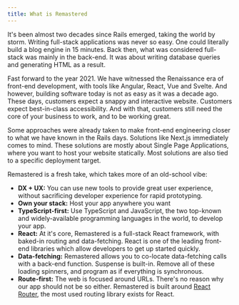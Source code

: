 ```yaml
---
title: What is Remastered
---
```


It's been almost two decades since Rails emerged, taking the world by storm. Writing full-stack applications was never so easy. One could literally build a blog engine in 15 minutes. Back then, what was considered full-stack was mainly in the back-end. It was about writing database queries and generating HTML as a result.

Fast forward to the year 2021. We have witnessed the Renaissance era of front-end development, with tools like Angular, React, Vue and Svelte. And however, building software today is not as easy as it was a decade ago. These days, customers expect a snappy and interactive website. Customers expect best-in-class accessibility. And with that, customers still need the core of your business to work, and to be working great.

Some approaches were already taken to make front-end engineering closer to what we have known in the Rails days. Solutions like Next.js immediately comes to mind. These solutions are mostly about Single Page Applications, where you want to host your website statically. Most solutions are also tied to a specific deployment target.

Remastered is a fresh take, which takes more of an old-school vibe:

- **DX + UX:** You can use new tools to provide great user experience, without sacrificing developer experience for rapid prototyping.
- **Own your stack:** Host your app anywhere you want
- **TypeScript-first:** Use TypeScript and JavaScript, the two top-known and widely-available programming languages in the world, to develop your app.
- **React:** At it's core, Remastered is a full-stack React framework, with baked-in routing and data-fetching. React is one of the leading front-end libraries which allow developers to get up started quickly.
- **Data-fetching:** Remastered allows you to co-locate data-fetching calls with a back-end function. Suspense is built-in. Remove all of these loading spinners, and program as if everything is synchronous.
- **Route-first:** The web is focused around URLs. There's no reason why our app should not be so either. Remastered is built around [React Router](https://github.com/reacttraining/react-router), the most used routing library exists for React.

